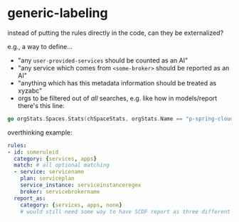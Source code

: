 # generic-labeling

instead of putting the rules directly in the code, can they be externalized?

e.g., a way to define...

- "any `user-provided-services` should be counted as an AI"
- "any service which comes from `<some-broker>` should be reported as an AI"
- "anything which has this metadata information should be treated as xyzabc"
- orgs to be filtered out of _all_ searches, e.g. like how in models/report there's this line:

```go
go orgStats.Spaces.Stats(chSpaceStats, orgStats.Name == "p-spring-cloud-services")
```

overthinking example:

```yml
rules:
- id: someruleid
  category: {services, apps}
  match: # all optional matching
  - service: servicename
    plan: serviceplan
    service_instance: serviceinstanceregex
    broker: servicebrokername
  report_as:
    category: {services, apps, none}
    # would still need some way to have SCDF report as three different apps
```

